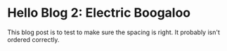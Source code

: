 # Hello Blog 2: Electric Boogaloo
This blog post is to test to make sure the spacing is right. It probably isn't ordered correctly.